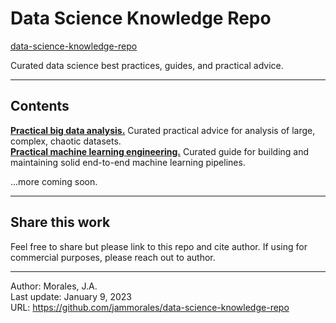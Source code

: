# Data Science Knowledge Repo 
[data-science-knowledge-repo](https://github.com/jammorales/data-science-knowledge-repo)  
  
Curated data science best practices, guides, and practical advice.

---

## Contents

[__Practical big data analysis.__](https://github.com/jammorales/data-science-knowledge-repo/tree/main/practical-big-data-analysis) Curated practical advice for analysis of large, complex, chaotic datasets.  
[__Practical machine learning engineering.__](https://github.com/jammorales/data-science-knowledge-repo/tree/main/practical-machine-learning-engineering) Curated guide for building and maintaining solid end-to-end machine learning pipelines. 
  
...more coming soon.

---
## Share this work
Feel free to share but please link to this repo and cite author. If using for commercial purposes, please reach out to author.

---
Author: Morales, J.A.  
Last update: January 9, 2023  
URL: https://github.com/jammorales/data-science-knowledge-repo
